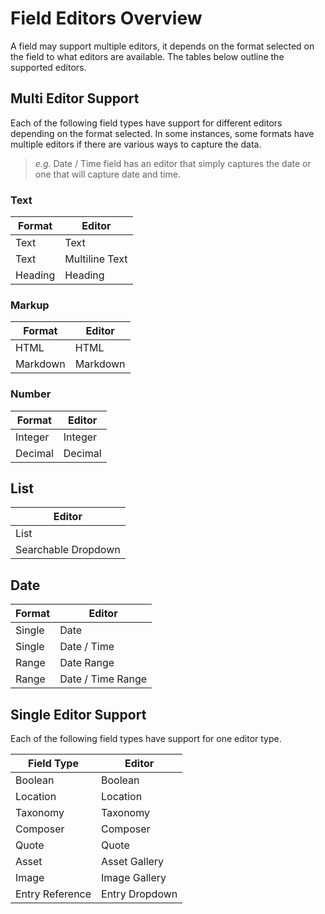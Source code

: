 # Field Editors Overview

A field may support multiple editors, it depends on the format selected on the field to what editors are available. The tables below outline the supported editors.

## Multi Editor Support
Each of the following field types have support for different editors depending on the format selected. In some instances, some formats have multiple editors if there are various ways to capture the data. 

> *e.g.* Date / Time field has an editor that simply captures the date or one that will capture date and time.

### Text
| Format   | Editor              |
| -------- | ------------------- |
| Text     | Text                |
| Text     | Multiline Text      |
| Heading  | Heading             |

### Markup
| Format   | Editor              |
| -------- | ------------------- |
| HTML     | HTML                |
| Markdown | Markdown            |

### Number
| Format   | Editor              |
| -------- | ------------------- |
| Integer  | Integer             |
| Decimal  | Decimal             |

## List
| Editor              |
| ------------------- |
| List                |
| Searchable Dropdown |

## Date
| Format   | Editor              |
| -------- | ------------------- |
| Single   | Date                |
| Single   | Date / Time         |
| Range    | Date Range          |
| Range    | Date / Time Range   |

## Single Editor Support
Each of the following field types have support for one editor type.

| Field Type      | Editor              |
| --------------- | ------------------- |
| Boolean         | Boolean             |
| Location        | Location            |
| Taxonomy        | Taxonomy            |
| Composer        | Composer            |
| Quote           | Quote               |
| Asset           | Asset Gallery       |
| Image           | Image Gallery       |
| Entry Reference | Entry Dropdown      |


